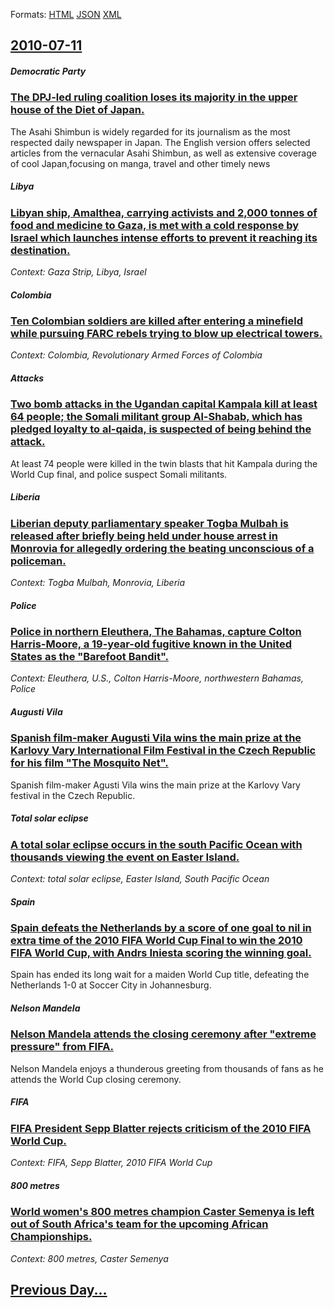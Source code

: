 
Formats: [HTML](2010/07/11/index.html)  [JSON](2010/07/11/index.json)  [XML](2010/07/11/index.xml)  

## [2010-07-11](/news/2010/07/11/index.md)

##### Democratic Party
### [The DPJ-led ruling coalition loses its majority in the upper house of the Diet of Japan. ](/news/2010/07/11/the-dpj-led-ruling-coalition-loses-its-majority-in-the-upper-house-of-the-diet-of-japan.md)
The Asahi Shimbun is widely regarded for its journalism as the most respected daily newspaper in Japan. The English version offers selected articles from the vernacular Asahi Shimbun, as well as extensive coverage of cool Japan,focusing on manga, travel and other timely news

##### Libya
### [Libyan ship, Amalthea, carrying activists and 2,000 tonnes of food and medicine to Gaza, is met with a cold response by Israel which launches intense efforts to prevent it reaching its destination. ](/news/2010/07/11/libyan-ship-amalthea-carrying-activists-and-2-000-tonnes-of-food-and-medicine-to-gaza-is-met-with-a-cold-response-by-israel-which-launche.md)
_Context: Gaza Strip, Libya, Israel_

##### Colombia
### [Ten Colombian soldiers are killed after entering a minefield while pursuing FARC rebels trying to blow up electrical towers. ](/news/2010/07/11/ten-colombian-soldiers-are-killed-after-entering-a-minefield-while-pursuing-farc-rebels-trying-to-blow-up-electrical-towers.md)
_Context: Colombia, Revolutionary Armed Forces of Colombia_

##### Attacks
### [Two bomb attacks in the Ugandan capital Kampala kill at least 64 people; the Somali militant group Al-Shabab, which has pledged loyalty to al-qaida, is suspected of being behind the attack. ](/news/2010/07/11/two-bomb-attacks-in-the-ugandan-capital-kampala-kill-at-least-64-people-the-somali-militant-group-al-shabab-which-has-pledged-loyalty-to-a.md)
At least 74 people were killed in the twin blasts that hit Kampala during the World Cup final, and police suspect Somali militants.

##### Liberia
### [Liberian deputy parliamentary speaker Togba Mulbah is released after briefly being held under house arrest in Monrovia for allegedly ordering the beating unconscious of a policeman. ](/news/2010/07/11/liberian-deputy-parliamentary-speaker-togba-mulbah-is-released-after-briefly-being-held-under-house-arrest-in-monrovia-for-allegedly-orderin.md)
_Context: Togba Mulbah, Monrovia, Liberia_

##### Police
### [Police in northern Eleuthera, The Bahamas, capture Colton Harris-Moore, a 19-year-old fugitive known in the United States as the "Barefoot Bandit". ](/news/2010/07/11/police-in-northern-eleuthera-the-bahamas-capture-colton-harris-moore-a-19-year-old-fugitive-known-in-the-united-states-as-the-barefoot-b.md)
_Context: Eleuthera, U.S., Colton Harris-Moore, northwestern Bahamas, Police_

##### Augusti Vila
### [Spanish film-maker Augusti Vila wins the main prize at the Karlovy Vary International Film Festival in the Czech Republic for his film "The Mosquito Net". ](/news/2010/07/11/spanish-film-maker-augusti-vila-wins-the-main-prize-at-the-karlovy-vary-international-film-festival-in-the-czech-republic-for-his-film-the.md)
Spanish film-maker Agusti Vila wins the main prize at the Karlovy Vary festival in the Czech Republic.

##### Total solar eclipse
### [A total solar eclipse occurs in the south Pacific Ocean with thousands viewing the event on Easter Island. ](/news/2010/07/11/a-total-solar-eclipse-occurs-in-the-south-pacific-ocean-with-thousands-viewing-the-event-on-easter-island.md)
_Context: total solar eclipse, Easter Island, South Pacific Ocean_

##### Spain
### [Spain defeats the Netherlands by a score of one goal to nil in extra time of the 2010 FIFA World Cup Final to win the 2010 FIFA World Cup, with Andrs Iniesta scoring the winning goal. ](/news/2010/07/11/spain-defeats-the-netherlands-by-a-score-of-one-goal-to-nil-in-extra-time-of-the-2010-fifa-world-cup-final-to-win-the-2010-fifa-world-cup-w.md)
Spain has ended its long wait for a maiden World Cup title, defeating the Netherlands 1-0 at Soccer City in Johannesburg.

##### Nelson Mandela
### [Nelson Mandela attends the closing ceremony after "extreme pressure" from FIFA. ](/news/2010/07/11/nelson-mandela-attends-the-closing-ceremony-after-extreme-pressure-from-fifa.md)
Nelson Mandela enjoys a thunderous greeting from thousands of fans as he attends the World Cup closing ceremony.

##### FIFA
### [FIFA President Sepp Blatter rejects criticism of the 2010 FIFA World Cup. ](/news/2010/07/11/fifa-president-sepp-blatter-rejects-criticism-of-the-2010-fifa-world-cup.md)
_Context: FIFA, Sepp Blatter, 2010 FIFA World Cup_

##### 800 metres
### [World women's 800 metres champion Caster Semenya is left out of South Africa's team for the upcoming African Championships. ](/news/2010/07/11/world-women-s-800-metres-champion-caster-semenya-is-left-out-of-south-africa-s-team-for-the-upcoming-african-championships.md)
_Context: 800 metres, Caster Semenya_

## [Previous Day...](/news/2010/07/10/index.md)

